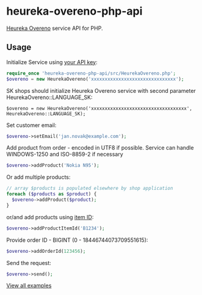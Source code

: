 heureka-overeno-php-api
=======================

[Heureka Overeno](http://overeno.heureka.cz/) service API for PHP. 

Usage
-----

Initialize Service using [your API key](http://sluzby.heureka.cz/sluzby/certifikat-spokojenosti/):

```php
require_once 'heureka-overeno-php-api/src/HeurekaOvereno.php';
$overeno = new HeurekaOvereno('xxxxxxxxxxxxxxxxxxxxxxxxxxxxxxx');
```
      
SK shops should initialize Heureka Overeno service with second parameter HeurekaOvereno::LANGUAGE_SK:
      
    $overeno = new HeurekaOvereno('xxxxxxxxxxxxxxxxxxxxxxxxxxxxxxxxxxx', HeurekaOvereno::LANGUAGE_SK);
      
Set customer email:

```php
$overeno->setEmail('jan.novak@example.com');
```
  
Add product from order - encoded in UTF8 if possible. Service can handle WINDOWS-1250 and ISO-8859-2 if necessary  

```php
$overeno->addProduct('Nokia N95');
```

Or add multiple products:

```php
// array $products is populated elsewhere by shop application
foreach ($products as $product) {
  $overeno->addProduct($product);
}
```
    
or/and add products using [item ID](http://sluzby.heureka.cz/napoveda/xml-feed/#ITEM_ID):

```php
$overeno->addProductItemId('B1234');
```
  
Provide order ID - BIGINT (0 - 18446744073709551615):

```php
$overeno->addOrderId(123456);
```
  
Send the request:

```php
$overeno->send();
```
    
[View all examples](https://github.com/heureka/heureka-overeno-php-api/tree/master/examples)
